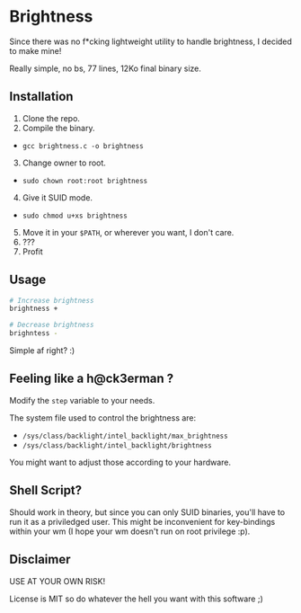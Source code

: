# Brightness

Since there was no f*cking lightweight utility to handle brightness, I decided to make mine!

Really simple, no bs, 77 lines, 12Ko final binary size.

## Installation

1. Clone the repo.
2. Compile the binary.
  - `gcc brightness.c -o brightness`
3. Change owner to root.
  - `sudo chown root:root brightness`
4. Give it SUID mode.
  - `sudo chmod u+xs brightness`
5. Move it in your `$PATH`, or wherever you want, I don't care.
6. ???
7. Profit

## Usage

```sh
# Increase brightness
brightness +

# Decrease brightness
brighntess -
```
Simple af right? :)

## Feeling like a h@ck3erman ?

Modify the `step` variable to your needs.

The system file used to control the brightness are:
- `/sys/class/backlight/intel_backlight/max_brightness`
- `/sys/class/backlight/intel_backlight/brightness`

You might want to adjust those according to your hardware.

## Shell Script?

Should work in theory, but since you can only SUID binaries, you'll have to run it as a priviledged user.
This might be inconvenient for key-bindings within your wm (I hope your wm doesn't run on root privilege :p).

## Disclaimer

USE AT YOUR OWN RISK!

License is MIT so do whatever the hell you want with this software ;)
